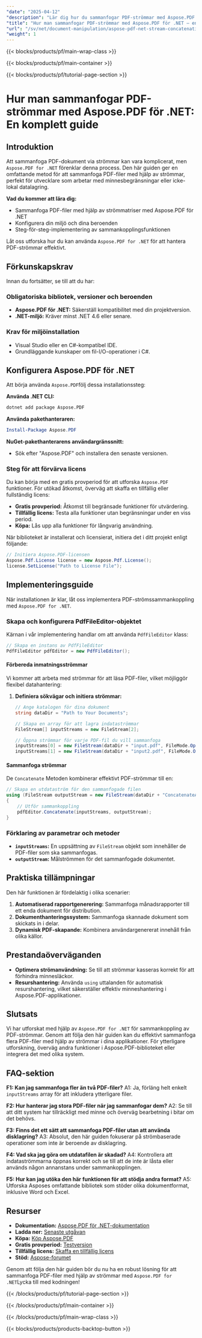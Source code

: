 ```yaml
---
"date": "2025-04-12"
"description": "Lär dig hur du sammanfogar PDF-strömmar med Aspose.PDF för .NET med den här omfattande guiden. Utforska steg-för-steg-instruktioner, förutsättningar och praktiska tillämpningar."
"title": "Hur man sammanfogar PDF-strömmar med Aspose.PDF för .NET – en komplett guide"
"url": "/sv/net/document-manipulation/aspose-pdf-net-stream-concatenation-guide/"
"weight": 1
---
```


{{< blocks/products/pf/main-wrap-class >}}

{{< blocks/products/pf/main-container >}}

{{< blocks/products/pf/tutorial-page-section >}}


# Hur man sammanfogar PDF-strömmar med Aspose.PDF för .NET: En komplett guide

## Introduktion

Att sammanfoga PDF-dokument via strömmar kan vara komplicerat, men `Aspose.PDF for .NET` förenklar denna process. Den här guiden ger en omfattande metod för att sammanfoga PDF-filer med hjälp av strömmar, perfekt för utvecklare som arbetar med minnesbegränsningar eller icke-lokal datalagring.

**Vad du kommer att lära dig:**
- Sammanfoga PDF-filer med hjälp av strömmatriser med Aspose.PDF för .NET
- Konfigurera din miljö och dina beroenden
- Steg-för-steg-implementering av sammankopplingsfunktionen

Låt oss utforska hur du kan använda `Aspose.PDF for .NET` för att hantera PDF-strömmar effektivt.

## Förkunskapskrav

Innan du fortsätter, se till att du har:

### Obligatoriska bibliotek, versioner och beroenden
- **Aspose.PDF för .NET:** Säkerställ kompatibilitet med din projektversion.
- **.NET-miljö:** Kräver minst .NET 4.6 eller senare.

### Krav för miljöinstallation
- Visual Studio eller en C#-kompatibel IDE.
- Grundläggande kunskaper om fil-I/O-operationer i C#.

## Konfigurera Aspose.PDF för .NET

Att börja använda `Aspose.PDF`följ dessa installationssteg:

**Använda .NET CLI:**
```bash
dotnet add package Aspose.PDF
```

**Använda pakethanteraren:**
```powershell
Install-Package Aspose.PDF
```

**NuGet-pakethanterarens användargränssnitt:** 
- Sök efter "Aspose.PDF" och installera den senaste versionen.

### Steg för att förvärva licens

Du kan börja med en gratis provperiod för att utforska `Aspose.PDF` funktioner. För utökad åtkomst, överväg att skaffa en tillfällig eller fullständig licens:

- **Gratis provperiod:** Åtkomst till begränsade funktioner för utvärdering.
- **Tillfällig licens:** Testa alla funktioner utan begränsningar under en viss period.
- **Köpa:** Lås upp alla funktioner för långvarig användning.

När biblioteket är installerat och licensierat, initiera det i ditt projekt enligt följande:
```csharp
// Initiera Aspose.PDF-licensen
Aspose.Pdf.License license = new Aspose.Pdf.License();
license.SetLicense("Path to License File");
```

## Implementeringsguide

När installationen är klar, låt oss implementera PDF-strömssammankoppling med `Aspose.PDF for .NET`.

### Skapa och konfigurera PdfFileEditor-objektet

Kärnan i vår implementering handlar om att använda `PdfFileEditor` klass:
```csharp
// Skapa en instans av PdfFileEditor
PdfFileEditor pdfEditor = new PdfFileEditor();
```

#### Förbereda inmatningsströmmar

Vi kommer att arbeta med strömmar för att läsa PDF-filer, vilket möjliggör flexibel datahantering:
1. **Definiera sökvägar och initiera strömmar:**
    ```csharp
    // Ange katalogen för dina dokument
    string dataDir = "Path to Your Documents";

    // Skapa en array för att lagra indataströmmar
    FileStream[] inputStreams = new FileStream[2];
    
    // Öppna strömmar för varje PDF-fil du vill sammanfoga
    inputStreams[0] = new FileStream(dataDir + "input.pdf", FileMode.Open);
    inputStreams[1] = new FileStream(dataDir + "input2.pdf", FileMode.Open);
    ```

#### Sammanfoga strömmar

De `Concatenate` Metoden kombinerar effektivt PDF-strömmar till en:
```csharp
// Skapa en utdataström för den sammanfogade filen
using (FileStream outputStream = new FileStream(dataDir + "ConcatenateArrayOfPdfUsingStreams_out.pdf", FileMode.Create))
{
    // Utför sammankoppling
    pdfEditor.Concatenate(inputStreams, outputStream);
}
```

### Förklaring av parametrar och metoder

- **`inputStreams`:** En uppsättning av `FileStream` objekt som innehåller de PDF-filer som ska sammanfogas.
- **`outputStream`:** Målströmmen för det sammanfogade dokumentet.

## Praktiska tillämpningar

Den här funktionen är fördelaktig i olika scenarier:
1. **Automatiserad rapportgenerering:** Sammanfoga månadsrapporter till ett enda dokument för distribution.
2. **Dokumenthanteringssystem:** Sammanfoga skannade dokument som skickats in i delar.
3. **Dynamisk PDF-skapande:** Kombinera användargenererat innehåll från olika källor.

## Prestandaöverväganden

- **Optimera strömanvändning:** Se till att strömmar kasseras korrekt för att förhindra minnesläckor.
- **Resurshantering:** Använda `using` uttalanden för automatisk resurshantering, vilket säkerställer effektiv minneshantering i Aspose.PDF-applikationer.

## Slutsats

Vi har utforskat med hjälp av `Aspose.PDF for .NET` för sammankoppling av PDF-strömmar. Genom att följa den här guiden kan du effektivt sammanfoga flera PDF-filer med hjälp av strömmar i dina applikationer. För ytterligare utforskning, överväg andra funktioner i Aspose.PDF-biblioteket eller integrera det med olika system.

## FAQ-sektion

**F1: Kan jag sammanfoga fler än två PDF-filer?**
A1: Ja, förläng helt enkelt `inputStreams` array för att inkludera ytterligare filer.

**F2: Hur hanterar jag stora PDF-filer när jag sammanfogar dem?**
A2: Se till att ditt system har tillräckligt med minne och överväg bearbetning i bitar om det behövs.

**F3: Finns det ett sätt att sammanfoga PDF-filer utan att använda disklagring?**
A3: Absolut, den här guiden fokuserar på strömbaserade operationer som inte är beroende av disklagring.

**F4: Vad ska jag göra om utdatafilen är skadad?**
A4: Kontrollera att indataströmmarna öppnas korrekt och se till att de inte är låsta eller används någon annanstans under sammankopplingen.

**F5: Hur kan jag utöka den här funktionen för att stödja andra format?**
A5: Utforska Asposes omfattande bibliotek som stöder olika dokumentformat, inklusive Word och Excel.

## Resurser
- **Dokumentation:** [Aspose.PDF för .NET-dokumentation](https://reference.aspose.com/pdf/net/)
- **Ladda ner:** [Senaste utgåvan](https://releases.aspose.com/pdf/net/)
- **Köpa:** [Köp Aspose.PDF](https://purchase.aspose.com/buy)
- **Gratis provperiod:** [Testversion](https://releases.aspose.com/pdf/net/)
- **Tillfällig licens:** [Skaffa en tillfällig licens](https://purchase.aspose.com/temporary-license/)
- **Stöd:** [Aspose-forumet](https://forum.aspose.com/c/pdf/10)

Genom att följa den här guiden bör du nu ha en robust lösning för att sammanfoga PDF-filer med hjälp av strömmar med `Aspose.PDF for .NET`Lycka till med kodningen!


{{< /blocks/products/pf/tutorial-page-section >}}

{{< /blocks/products/pf/main-container >}}

{{< /blocks/products/pf/main-wrap-class >}}

{{< blocks/products/products-backtop-button >}}